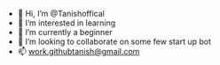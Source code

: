 - 👋 Hi, I’m @Tanishoffical
- 👀 I’m interested in learning
- 🌱 I’m currently a beginner
- 💞️ I’m looking to collaborate on some few start up bot
- 📫 work.githubtanish@gmail.com

<!---
Tanishoffical/Tanishoffical is a ✨ special ✨ repository because its `README.md` (this file) appears on your GitHub profile.
You can click the Preview link to take a look at your changes.
--->
